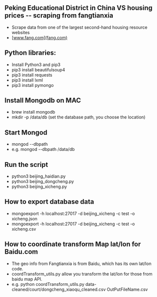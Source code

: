 ## Peking Educational District in China VS housing prices -- scraping from fangtianxia
   - Scrape data from one of the largest second-hand housing resource websites
   - [www.fang.com](fang.com)

## Python libraries:
   - Install Python3 and pip3
   - pip3 install beautifulsoup4
   - pip3 install requests
   - pip3 install lxml
   - pip3 install pymongo

## Install Mongodb on MAC 
   - brew install mongodb
   - mkdir -p /data/db (set the database path, you choose the location)

## Start Mongod
   - mongod --dbpath <path to data directory>
   - e.g. mongod --dbpath /data/db

## Run the script
   - python3 beijing_haidian.py
   - python3 beijing_dongcheng.py
   - python3 beijing_xicheng.py
   
## How to export database data
   - mongoexport -h localhost:27017 -d beijing_xicheng -c test -o xicheng.json
   - mongoexport -h localhost:27017 -d beijing_xicheng -c test -o xicheng.csv


## How to coordinate transform Map lat/lon for Baidu.com
   - The geo info from Fangtianxia is from Baidu, which has its own lat/lon code. 
   - coordTransform_utils.py allow you transform the lat/lon for those from baidu map API.
   - e.g. python coordTransform_utils.py data-cleaned/court/dongcheng_xiaoqu_cleaned.csv OutPutFileName.csv
